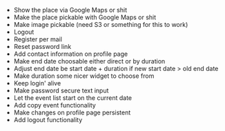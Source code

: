  - Show the place via Google Maps or shit
 - Make the place pickable with Google Maps or shit
 - Make image pickable (need S3 or something for this to work)
 - Logout
 - Register per mail
 - Reset password link
 - Add contact information on profile page
 - Make end date choosable either direct or by duration
 - Adjust end date be start date + duration if new start date > old end date
 - Make duration some nicer widget to choose from
 - Keep login' alive
 - Make password secure text input
 - Let the event list start on the current date
 - Add copy event functionality
 - Make changes on profile page persistent
 - Add logout functionality